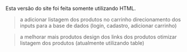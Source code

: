Esta versão do site foi feita somente utilizando HTML.

> a adicionar
    listagem dos produtos no carrinho
    direcionamento dos inputs para a base de dados (login, cadastro, adicionar carrinho)

> a melhorar
    mais produtos
    design dos links dos produtos
    otimizar listagem dos produtos (atualmente utilizando table)